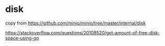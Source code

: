 # disk

copy from https://github.com/minio/minio/tree/master/internal/disk

https://stackoverflow.com/questions/20108520/get-amount-of-free-disk-space-using-go


